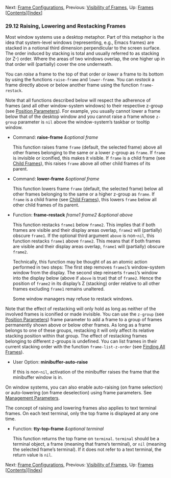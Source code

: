<!-- This is the GNU Emacs Lisp Reference Manual
corresponding to Emacs version 27.2.

Copyright (C) 1990-1996, 1998-2021 Free Software Foundation,
Inc.

Permission is granted to copy, distribute and/or modify this document
under the terms of the GNU Free Documentation License, Version 1.3 or
any later version published by the Free Software Foundation; with the
Invariant Sections being "GNU General Public License," with the
Front-Cover Texts being "A GNU Manual," and with the Back-Cover
Texts as in (a) below.  A copy of the license is included in the
section entitled "GNU Free Documentation License."

(a) The FSF's Back-Cover Text is: "You have the freedom to copy and
modify this GNU manual.  Buying copies from the FSF supports it in
developing GNU and promoting software freedom." -->

<!-- Created by GNU Texinfo 6.7, http://www.gnu.org/software/texinfo/ -->

Next: [Frame Configurations](Frame-Configurations.html), Previous: [Visibility of Frames](Visibility-of-Frames.html), Up: [Frames](Frames.html)   \[[Contents](index.html#SEC_Contents "Table of contents")]\[[Index](Index.html "Index")]

### 29.12 Raising, Lowering and Restacking Frames

Most window systems use a desktop metaphor. Part of this metaphor is the idea that system-level windows (representing, e.g., Emacs frames) are stacked in a notional third dimension perpendicular to the screen surface. The order induced by stacking is total and usually referred to as stacking (or Z-) order. Where the areas of two windows overlap, the one higher up in that order will (partially) cover the one underneath.

You can *raise* a frame to the top of that order or *lower* a frame to its bottom by using the functions `raise-frame` and `lower-frame`. You can *restack* a frame directly above or below another frame using the function `frame-restack`.

Note that all functions described below will respect the adherence of frames (and all other window-system windows) to their respective z-group (see [Position Parameters](Position-Parameters.html)). For example, you usually cannot lower a frame below that of the desktop window and you cannot raise a frame whose `z-group` parameter is `nil` above the window-system’s taskbar or tooltip window.

*   Command: **raise-frame** *\&optional frame*

    This function raises frame `frame` (default, the selected frame) above all other frames belonging to the same or a lower z-group as `frame`. If `frame` is invisible or iconified, this makes it visible. If `frame` is a child frame (see [Child Frames](Child-Frames.html)), this raises `frame` above all other child frames of its parent.

<!---->

*   Command: **lower-frame** *\&optional frame*

    This function lowers frame `frame` (default, the selected frame) below all other frames belonging to the same or a higher z-group as `frame`. If `frame` is a child frame (see [Child Frames](Child-Frames.html)), this lowers `frame` below all other child frames of its parent.

<!---->

*   Function: **frame-restack** *frame1 frame2 \&optional above*

    This function restacks `frame1` below `frame2`. This implies that if both frames are visible and their display areas overlap, `frame2` will (partially) obscure `frame1`. If the optional third argument `above` is non-`nil`, this function restacks `frame1` above `frame2`. This means that if both frames are visible and their display areas overlap, `frame1` will (partially) obscure `frame2`.

    Technically, this function may be thought of as an atomic action performed in two steps: The first step removes `frame1`’s window-system window from the display. The second step reinserts `frame1`’s window into the display below (above if `above` is true) that of `frame2`. Hence the position of `frame2` in its display’s Z (stacking) order relative to all other frames excluding `frame1` remains unaltered.

    Some window managers may refuse to restack windows.

Note that the effect of restacking will only hold as long as neither of the involved frames is iconified or made invisible. You can use the `z-group` (see [Position Parameters](Position-Parameters.html)) frame parameter to add a frame to a group of frames permanently shown above or below other frames. As long as a frame belongs to one of these groups, restacking it will only affect its relative stacking position within that group. The effect of restacking frames belonging to different z-groups is undefined. You can list frames in their current stacking order with the function `frame-list-z-order` (see [Finding All Frames](Finding-All-Frames.html)).

*   User Option: **minibuffer-auto-raise**

    If this is non-`nil`, activation of the minibuffer raises the frame that the minibuffer window is in.

On window systems, you can also enable auto-raising (on frame selection) or auto-lowering (on frame deselection) using frame parameters. See [Management Parameters](Management-Parameters.html).

The concept of raising and lowering frames also applies to text terminal frames. On each text terminal, only the top frame is displayed at any one time.

*   Function: **tty-top-frame** *\&optional terminal*

    This function returns the top frame on `terminal`. `terminal` should be a terminal object, a frame (meaning that frame’s terminal), or `nil` (meaning the selected frame’s terminal). If it does not refer to a text terminal, the return value is `nil`.

Next: [Frame Configurations](Frame-Configurations.html), Previous: [Visibility of Frames](Visibility-of-Frames.html), Up: [Frames](Frames.html)   \[[Contents](index.html#SEC_Contents "Table of contents")]\[[Index](Index.html "Index")]
